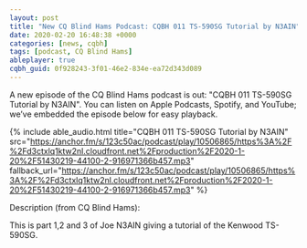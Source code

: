 ```yaml
---
layout: post
title: "New CQ Blind Hams Podcast: CQBH 011 TS-590SG Tutorial by N3AIN"
date: 2020-02-20 16:48:38 +0000
categories: [news, cqbh]
tags: [podcast, CQ Blind Hams]
ableplayer: true
cqbh_guid: 0f928243-3f01-46e2-834e-ea72d343d089
---
```


A new episode of the CQ Blind Hams podcast is out: "CQBH 011 TS-590SG Tutorial by N3AIN". You can listen on Apple Podcasts, Spotify, and YouTube; we’ve embedded the episode below for easy playback.

{% include able_audio.html title="CQBH 011 TS-590SG Tutorial by N3AIN" src="https://anchor.fm/s/123c50ac/podcast/play/10506865/https%3A%2F%2Fd3ctxlq1ktw2nl.cloudfront.net%2Fproduction%2F2020-1-20%2F51430219-44100-2-916971366b457.mp3" fallback_url="https://anchor.fm/s/123c50ac/podcast/play/10506865/https%3A%2F%2Fd3ctxlq1ktw2nl.cloudfront.net%2Fproduction%2F2020-1-20%2F51430219-44100-2-916971366b457.mp3" %}

Description (from CQ Blind Hams):

<p>This is part 1,2 and 3 of Joe N3AIN giving a tutorial of the Kenwood TS-590SG.</p>
